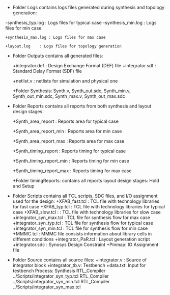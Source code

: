 

 + Folder Logs contains logs files generated during synthesis and topology generation: 

-synthesis_typ.log : Logs files for typical case
-synthesis_min.log : Logs files for min case

	+synthesis_max.log : Logs files for max case

	+layout.log	   : Logs files for topology generation 
 - Folder Outputs contains all generated files:

	+integrator.def :  Design Exchange Format (DEF) file
	+integrator.sdf	:  Standard Delay Format (SDF) file

	+netlist.v      :  netlists for simulation and physical one

	+Folder Synthesis: Synth.v, Synth_out.sdc, Synth_min.v, Synth_out_min.sdc, Synth_max.v, Synth_out_max.sdc
 - Folder Reports contains all reports from both synthesis and layout design stages:

	+Synth_area_report     : Reports area for typical case

	+Synth_area_report_min : Reports area for min case

	+Synth_area_report_max : Reports area for max case

	+Synth_timing_report     : Reports timing for typical case

	+Synth_timing_report_min : Reports timing for min case

	+Synth_timing_report_max : Reports timing for max case

	+Folder timingReports: contains all reports layout design stages: Hold and Setup 
 - Folder Scripts contains all TCL scripts, SDC files, and I/O assignment used for the design:
	+XFAB_fast.tcl : TCL file with technology libraries for fast case 
	+XFAB_typ.tcl  : TCL file with technology libraries for typical case
	+XFAB_slow.tcl : : TCL file with technology libraries for slow case
	+integrator_syn_max.tcl : TCL file for synthesis flow for max case
	+integrator_syn_typ.tcl : TCL file for synthesis flow for typical case
	+integrator_syn_min.tcl : TCL file for synthesis flow for min case
	+MMMC.tcl : MMMC file consists information about library cells in different conditions
	+integrator_PaR.tcl : Layout generation script
	+integrator.sdc : Synosys Design Constraint
	+Pinmap:   IO Assignment file
- Folder Source contains all source files:
	+integrator.v : Source of integrator block
	+integrator_tb.v: Testbench
	+data.txt: Input for testbench
Process:
Synthesis
	RTL_Compiler ../Scripts/integrator_syn_typ.tcl
	RTL_Compiler ../Scripts/integrator_syn_min.tcl
	RTL_Compiler ../Scripts/integrator_syn_max.tcl
